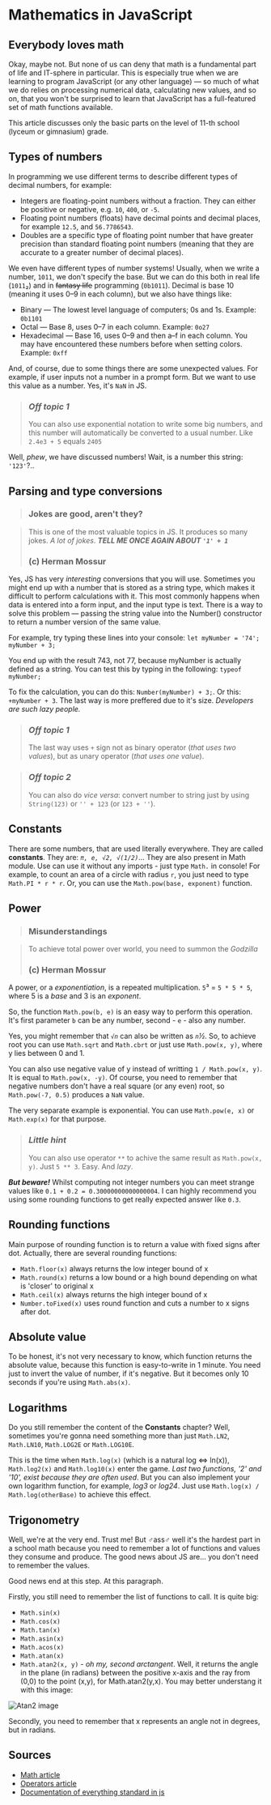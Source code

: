 # Mathematics in JavaScript

## Everybody loves math

Okay, maybe not. But none of us can deny that math is a fundamental part of life and IT-sphere in particular. This is especially true when we are learning to program JavaScript (or any other language) — so much of what we do relies on processing numerical data, calculating new values, and so on, that you won't be surprised to learn that JavaScript has a full-featured set of math functions available.

This article discusses only the basic parts on the level of 11-th school (lyceum or gimnasium) grade.

## Types of numbers

In programming we use different terms to describe different types of decimal numbers, for example:

* Integers are floating-point numbers without a fraction. They can either be positive or negative, e.g. `10`, `400`, or `-5`.
* Floating point numbers (floats) have decimal points and decimal places, for example `12.5`, and `56.7786543`.
* Doubles are a specific type of floating point number that have greater precision than standard floating point numbers (meaning that they are accurate to a greater number of decimal places).

We even have different types of number systems! Usually, when we write a number, `1011`, we don't specify the base. But we can do this both in real life (`1011`&#x2082;) and in ~~fantasy life~~ programming (`0b1011`). Decimal is base 10 (meaning it uses 0–9 in each column), but we also have things like:

* Binary — The lowest level language of computers; 0s and 1s. Example: `0b1101`
* Octal — Base 8, uses 0–7 in each column. Example: `0o27`
* Hexadecimal — Base 16, uses 0–9 and then a–f in each column. You may have encountered these numbers before when setting colors. Example: `0xff`

And, of course, due to some things there are some unexpected values. For example, if user inputs not a number in a prompt form. But we want to use this value as a number. Yes, it's `NaN` in JS.

> ### _Off topic 1_
>
> You can also use exponential notation to write some big numbers, and this number will automatically be converted to a usual number. Like `2.4e3 + 5` equals `2405`

<math-number-variations />

Well, _phew_, we have discussed numbers! Wait, is a number this string: `'123'`?..

## Parsing and type conversions

> ### Jokes are good, aren't they?

> This is one of the most valuable topics in JS. It produces so many jokes. _A lot of jokes_. ___TELL ME ONCE AGAIN ABOUT `'1' + 1`___
>
> ### (c) Herman Mossur

Yes, JS has very _interesting_ conversions that you will use. Sometimes you might end up with a number that is stored as a string type, which makes it difficult to perform calculations with it. This most commonly happens when data is entered into a form input, and the input type is text. There is a way to solve this problem — passing the string value into the Number() constructor to return a number version of the same value.

For example, try typing these lines into your console: `let myNumber = '74'; myNumber + 3;`

You end up with the result 743, not 77, because myNumber is actually defined as a string. You can test this by typing in the following: `typeof myNumber;`

To fix the calculation, you can do this: `Number(myNumber) + 3;`. Or this: `+myNumber + 3`. The last way is more preffered due to it's size. _Developers are such lazy people._

<math-number-conversion />

> ### _Off topic 1_
>
> The last way uses `+` sign not as binary operator (_that uses two values_), but as unary operator (_that uses one value_).

> ### _Off topic 2_
>
> You can also do _vice versa_: convert number to string just by using `String(123)` or `'' + 123` (or `123 + ''`).

## Constants

There are some numbers, that are used literally everywhere. They are called **constants**. They are: _`π, e, √2, √(1/2)`_... They are also present in Math module. Use can use it without any imports - just type `Math.` in console! For example, to count an area of a circle with radius `r`, you just need to type `Math.PI * r * r`. Or, you can use the `Math.pow(base, exponent)` function.

<math-number-constants />

## Power

> ### Misunderstandings

> To achieve total power over world, you need to summon the _Godzilla_
>
> ### (c) Herman Mossur

A power, or a _exponentiation_, is a repeated multiplication. `5`&#179; = `5 * 5 * 5`, where 5 is a _base_ and 3 is an _exponent_.

So, the function `Math.pow(b, e)` is an easy way to perform this operation. It's first parameter `b` can be any number, second - `e` - also any number.

Yes, you might remember that _`√n`_ can also be written as _`n`&#189;_. So, to achieve root you can use `Math.sqrt` and `Math.cbrt` or just use `Math.pow(x, y)`, where y lies between 0 and 1.

You can also use negative value of y instead of writting `1 / Math.pow(x, y)`. It is equal to `Math.pow(x, -y)`. Of course, you need to remember that negative numbers don't have a real square (or any even) root, so `Math.pow(-7, 0.5)` produces a `NaN` value.

The very separate example is exponential. You can use `Math.pow(e, x)` or `Math.exp(x)` for that purpose.

<math-power />

> ### _Little hint_
>
> You can also use operator `**` to achive the same result as `Math.pow(x, y)`. Just `5 ** 3`. Easy. And _lazy_.

***But beware!*** Whilst computing not integer numbers you can meet strange values like `0.1 + 0.2 = 0.30000000000000004`. I can highly recommend you using some rounding functions to get really expected answer like `0.3`.

## Rounding functions

Main purpose of rounding function is to return a value with fixed signs after dot. Actually, there are several rounding functions:

* `Math.floor(x)` always returns the low integer bound of x
* `Math.round(x)` returns a low bound or a high bound depending on what is 'closer' to original x
* `Math.ceil(x)` always returns the high integer bound of x
* `Number.toFixed(x)` uses round function and cuts a number to x signs after dot.

<math-round />

## Absolute value

To be honest, it's not very necessary to know, which function returns the absolute value, because this function is easy-to-write in 1 minute. You need just to invert the value of number, if it's negative. But it becomes only 10 seconds if you're using `Math.abs(x)`.

<math-absolute />

## Logarithms

Do you still remember the content of the **Constants** chapter? Well, sometimes you're gonna need something more than just `Math.LN2`, `Math.LN10`, `Math.LOG2E` or `Math.LOG10E`.

This is the time when `Math.log(x)` (which is a natural log <=> ln(x)), `Math.log2(x)` and `Math.log10(x)` enter the game. _Last two functions, '2' and '10', exist because they are often used_. But you can also implement your own logarithm function, for example, _log3_ or _log24_. Just use `Math.log(x) / Math.log(otherBase)` to achieve this effect.

<math-log />

## Trigonometry

Well, we're at the very end. Trust me! But ♂ass♂ well it's the hardest part in a school math because you need to remember a lot of functions and values they consume and produce. The good news about JS are... you don't need to remember the values.

Good news end at this step. At this paragraph.

Firstly, you still need to remember the list of functions to call. It is quite big:

* `Math.sin(x)`
* `Math.cos(x)`
* `Math.tan(x)`
* `Math.asin(x)`
* `Math.acos(x)`
* `Math.atan(x)`
* `Math.atan2(x, y)` - _oh my, second arctangent_. Well, it returns the angle in the plane (in radians) between the positive x-axis and the ray from (0,0) to the point (x,y), for Math.atan2(y,x). You may better understang it with this image:

![Atan2 image](https://developer.mozilla.org/en-US/docs/Web/JavaScript/Reference/Global_Objects/Math/atan2/atan2.png "Atan2 image")

Secondly, you need to remember that x represents an angle not in degrees, but in radians.

<math-trigonometry />

## Sources

* [Math article](https://developer.mozilla.org/en-US/docs/Learn/JavaScript/First_steps/Math)
* [Operators article](https://javascript.info/operators)
* [Documentation of everything standard in js](https://developer.mozilla.org/)
